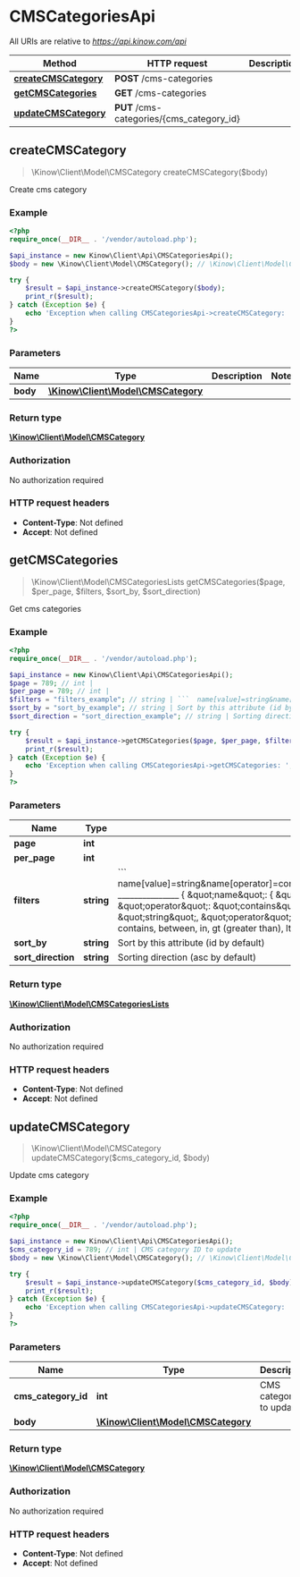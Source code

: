 # CMSCategoriesApi

All URIs are relative to *https://api.kinow.com/api*

Method | HTTP request | Description
------------- | ------------- | -------------
[**createCMSCategory**](#createCMSCategory) | **POST** /cms-categories | 
[**getCMSCategories**](#getCMSCategories) | **GET** /cms-categories | 
[**updateCMSCategory**](#updateCMSCategory) | **PUT** /cms-categories/{cms_category_id} | 


## **createCMSCategory**
> \Kinow\Client\Model\CMSCategory createCMSCategory($body)



Create cms category

### Example
```php
<?php
require_once(__DIR__ . '/vendor/autoload.php');

$api_instance = new Kinow\Client\Api\CMSCategoriesApi();
$body = new \Kinow\Client\Model\CMSCategory(); // \Kinow\Client\Model\CMSCategory | 

try {
    $result = $api_instance->createCMSCategory($body);
    print_r($result);
} catch (Exception $e) {
    echo 'Exception when calling CMSCategoriesApi->createCMSCategory: ', $e->getMessage(), PHP_EOL;
}
?>
```

### Parameters

Name | Type | Description  | Notes
------------- | ------------- | ------------- | -------------
 **body** | [**\Kinow\Client\Model\CMSCategory**](#\Kinow\Client\Model\CMSCategory)|  |

### Return type

[**\Kinow\Client\Model\CMSCategory**](#CMSCategory)

### Authorization

No authorization required

### HTTP request headers

 - **Content-Type**: Not defined
 - **Accept**: Not defined

## **getCMSCategories**
> \Kinow\Client\Model\CMSCategoriesLists getCMSCategories($page, $per_page, $filters, $sort_by, $sort_direction)



Get cms categories

### Example
```php
<?php
require_once(__DIR__ . '/vendor/autoload.php');

$api_instance = new Kinow\Client\Api\CMSCategoriesApi();
$page = 789; // int | 
$per_page = 789; // int | 
$filters = "filters_example"; // string | ```  name[value]=string&name[operator]=contains&date_add[value]=string&date_add[operator]=lt  _______________    {      \"name\": {          \"value\": \"string\",          \"operator\": \"contains\"      },      \"date_add\": {          \"value\": \"string\",          \"operator\": \"lt\"      }  } ```  Operator can be: strict, contains, between, in, gt (greater than), lt (lower than).
$sort_by = "sort_by_example"; // string | Sort by this attribute (id by default)
$sort_direction = "sort_direction_example"; // string | Sorting direction (asc by default)

try {
    $result = $api_instance->getCMSCategories($page, $per_page, $filters, $sort_by, $sort_direction);
    print_r($result);
} catch (Exception $e) {
    echo 'Exception when calling CMSCategoriesApi->getCMSCategories: ', $e->getMessage(), PHP_EOL;
}
?>
```

### Parameters

Name | Type | Description  | Notes
------------- | ------------- | ------------- | -------------
 **page** | **int**|  | [optional]
 **per_page** | **int**|  | [optional]
 **filters** | **string**| &#x60;&#x60;&#x60;  name[value]&#x3D;string&amp;name[operator]&#x3D;contains&amp;date_add[value]&#x3D;string&amp;date_add[operator]&#x3D;lt  _______________    {      \&quot;name\&quot;: {          \&quot;value\&quot;: \&quot;string\&quot;,          \&quot;operator\&quot;: \&quot;contains\&quot;      },      \&quot;date_add\&quot;: {          \&quot;value\&quot;: \&quot;string\&quot;,          \&quot;operator\&quot;: \&quot;lt\&quot;      }  } &#x60;&#x60;&#x60;  Operator can be: strict, contains, between, in, gt (greater than), lt (lower than). | [optional]
 **sort_by** | **string**| Sort by this attribute (id by default) | [optional]
 **sort_direction** | **string**| Sorting direction (asc by default) | [optional]

### Return type

[**\Kinow\Client\Model\CMSCategoriesLists**](#CMSCategoriesLists)

### Authorization

No authorization required

### HTTP request headers

 - **Content-Type**: Not defined
 - **Accept**: Not defined

## **updateCMSCategory**
> \Kinow\Client\Model\CMSCategory updateCMSCategory($cms_category_id, $body)



Update cms category

### Example
```php
<?php
require_once(__DIR__ . '/vendor/autoload.php');

$api_instance = new Kinow\Client\Api\CMSCategoriesApi();
$cms_category_id = 789; // int | CMS category ID to update
$body = new \Kinow\Client\Model\CMSCategory(); // \Kinow\Client\Model\CMSCategory | 

try {
    $result = $api_instance->updateCMSCategory($cms_category_id, $body);
    print_r($result);
} catch (Exception $e) {
    echo 'Exception when calling CMSCategoriesApi->updateCMSCategory: ', $e->getMessage(), PHP_EOL;
}
?>
```

### Parameters

Name | Type | Description  | Notes
------------- | ------------- | ------------- | -------------
 **cms_category_id** | **int**| CMS category ID to update |
 **body** | [**\Kinow\Client\Model\CMSCategory**](#\Kinow\Client\Model\CMSCategory)|  |

### Return type

[**\Kinow\Client\Model\CMSCategory**](#CMSCategory)

### Authorization

No authorization required

### HTTP request headers

 - **Content-Type**: Not defined
 - **Accept**: Not defined


